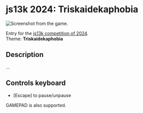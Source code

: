 # js13k 2024: Triskaidekaphobia

![Screenshot from the game.](thumb_400x250.png?raw=true)

Entry for the [js13k competition of 2024](https://2024.js13kgames.com/).  
Theme: **Triskaidekaphobia**


## Description

...


## Controls keyboard

* [Escape] to pause/unpause

GAMEPAD is also supported.
